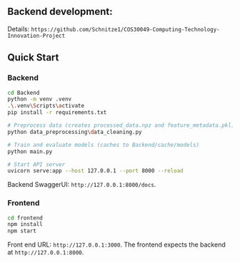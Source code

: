 ## Backend development:
Details: `https://github.com/Schnitze1/COS30049-Computing-Technology-Innovation-Project`

## Quick Start

### Backend

```bash
cd Backend
python -m venv .venv
.\.venv\Scripts\activate
pip install -r requirements.txt

# Preprocess data (creates processed_data.npz and feature_metadata.pkl)
python data_preprocessing\data_cleaning.py

# Train and evaluate models (caches to Backend/cache/models)
python main.py

# Start API server
uvicorn serve:app --host 127.0.0.1 --port 8000 --reload
```
Backend SwaggerUI: `http://127.0.0.1:8000/docs`.

### Frontend

```bash
cd frontend
npm install
npm start
```
Front end URL: `http://127.0.0.1:3000`.
The frontend expects the backend at `http://127.0.0.1:8000`.

